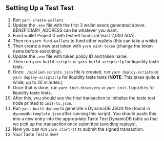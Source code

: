 ## Setting Up a Test Test

1. Run `yarn create-wallets`
2. Update the `.env` file with the first 3 wallet seeds generated above. BENEFICIARY_ADDRESS can be whatever you want.
3. Fund wallet Project 0 with testnet funds (at least 2,000 ADA).
4. Then run `yarn fund-wallets` to fund other wallets (this can take a while).
5. Then create a new test token with `yarn mint-token` (change the token name before executing).
6. Update the `.env` file with token policy ID and token name.
7. Then run `yarn build-scripts` or `yarn build-scripts:lp` for liquidity taste tests.
8. Once `./applied-scripts.json` file is created, run `yarn deploy-scripts` or `yarn deploy-scripts:lp` for liquidity taste tests (**NOTE**: This takes quite a while, up to 20 minutes.)
9. Once that is done, run `yarn init-discovery` or `yarn init-liquidity` for liquidity taste tests.
10. After this, you should see the final transaction to initialize the taste test node printed to `init-tx.json`.
11. Run `yarn build-dynamo` to generate a DynamoDB JSON file (found in `dynamodb-template.json` after running this script). You should paste this into a new entry into the appropriate Taste Test DynamoDB table so that we pick up the transaction once submitted (avoiding replays).
12. Now you can run `yarn start-tt` to submit the signed transaction.
13. Your Taste Test is live!